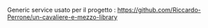 Generic service usato per il progetto : https://github.com/Riccardo-Perrone/un-cavaliere-e-mezzo-library
